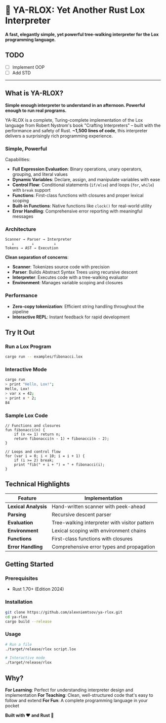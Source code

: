 # 🚀 YA-RLOX: Yet Another Rust Lox Interpreter

**A fast, elegantly simple, yet powerful tree-walking interpreter for the Lox programming language.**

## TODO
- [ ] Implement OOP
- [ ] Add STD

---

## What is YA-RLOX?

**Simple enough interpreter to understand in an afternoon. Powerful enough to run real programs.**

YA-RLOX is a complete, Turing-complete implementation of the Lox language from Robert Nystrom's book "Crafting Interpreters" – built with the performance and safety of Rust. **~1,500 lines of code**, this interpreter delivers a surprisingly rich programming experience.

### Simple, Powerful

Capabilities:
- **Full Expression Evaluation**: Binary operations, unary operators, grouping, and literal values
- **Dynamic Variables**: Declare, assign, and manipulate variables with ease
- **Control Flow**: Conditional statements (`if/else`) and loops (`for`, `while`) with `break` support
- **Functions**: First-class functions with closures and proper lexical scoping
- **Built-in Functions**: Native functions like `clock()` for real-world utility
- **Error Handling**: Comprehensive error reporting with meaningful messages

### Architecture

```
Scanner → Parser → Interpreter
   ↓        ↓         ↓
Tokens → AST → Execution
```

**Clean separation of concerns**:

- **Scanner**: Tokenizes source code with precision
- **Parser**: Builds Abstract Syntax Trees using recursive descent
- **Interpreter**: Executes code with a tree-walking evaluator
- **Environment**: Manages variable scoping and closures

### Performance 

- **Zero-copy tokenization**: Efficient string handling throughout the pipeline
- **Interactive REPL**: Instant feedback for rapid development

## Try It Out

### Run a Lox Program
```bash
cargo run -- examples/fibonacci.lox
```

### Interactive Mode
```bash
cargo run
> print "Hello, Lox!";
Hello, Lox!
> var x = 42;
> print x * 2;
84
```

### Sample Lox Code
```lox
// Functions and closures
fun fibonacci(n) {
    if (n <= 1) return n;
    return fibonacci(n - 1) + fibonacci(n - 2);
}

// Loops and control flow
for (var i = 0; i < 10; i = i + 1) {
    if (i >= 2) break;
    print "fib(" + i + ") = " + fibonacci(i);
}
```

## Technical Highlights

| Feature | Implementation |
|---------|---------------|
| **Lexical Analysis** | Hand-written scanner with peek-ahead |
| **Parsing** | Recursive descent parser |
| **Evaluation** | Tree-walking interpreter with visitor pattern |
| **Environment** | Lexical scoping with environment chains |
| **Functions** | First-class functions with closures |
| **Error Handling** | Comprehensive error types and propagation |

## Getting Started

### Prerequisites
- Rust 1.70+ (Edition 2024)

### Installation
```bash
git clone https://github.com/alexniemtsov/ya-rlox.git
cd ya-rlox
cargo build --release
```

### Usage
```bash
# Run a file
./target/release/rlox script.lox

# Interactive mode
./target/release/rlox
```

## Why?
**For Learning**: Perfect for understanding interpreter design and implementation
**For Teaching**: Clean, well-structured code that's easy to follow and extend
**For Fun**: A complete programming language in your pocket

**Built with ❤️ and Rust 🦀**
